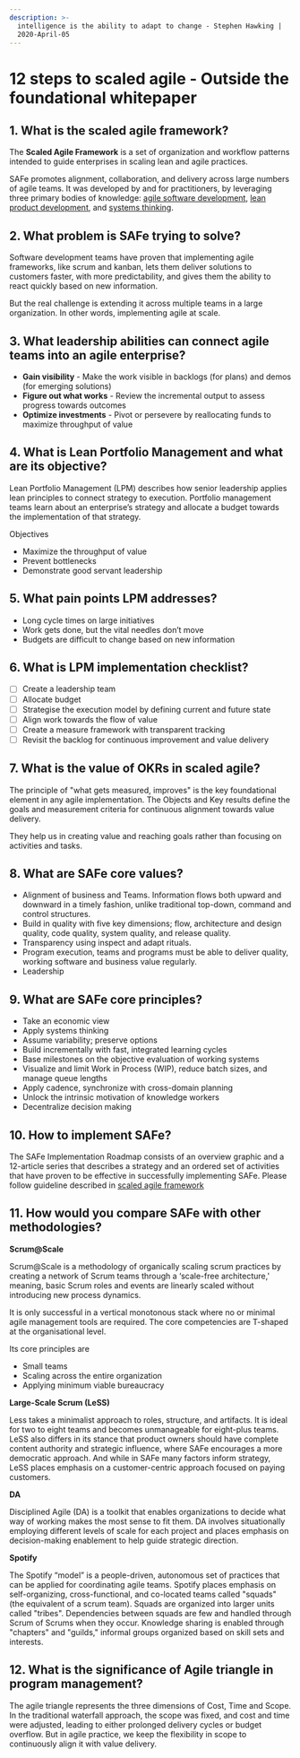 ```yaml
---
description: >-
  intelligence is the ability to adapt to change - Stephen Hawking |
  2020-April-05
---
```


# 12 steps to scaled agile - Outside the foundational whitepaper

## 1. What is the scaled agile framework?

The **Scaled Agile Framework** is a set of organization and workflow patterns intended to guide enterprises in scaling lean and agile practices.

SAFe promotes alignment, collaboration, and delivery across large numbers of agile teams. It was developed by and for practitioners, by leveraging three primary bodies of knowledge: [agile software development](https://en.wikipedia.org/wiki/Agile_software_development), [lean product development](https://en.wikipedia.org/wiki/Lean_product_development), and [systems thinking](https://en.wikipedia.org/wiki/Systems_thinking).

## 2. What problem is SAFe trying to solve?

Software development teams have proven that implementing agile frameworks, like scrum and kanban, lets them deliver solutions to customers faster, with more predictability, and gives them the ability to react quickly based on new information.

But the real challenge is extending it across multiple teams in a large organization. In other words, implementing agile at scale.

## 3. What leadership abilities can connect agile teams into an agile enterprise?

* **Gain visibility** - Make the work visible in backlogs \(for plans\) and demos \(for emerging solutions\)
* **Figure out what works** - Review the incremental output to assess progress towards outcomes
* **Optimize investments** - Pivot or persevere by reallocating funds to maximize throughput of value

## 4. What is Lean Portfolio Management and what are its objective?

Lean Portfolio Management \(LPM\) describes how senior leadership applies lean principles to connect strategy to execution. Portfolio management teams learn about an enterprise’s strategy and allocate a budget towards the implementation of that strategy.

Objectives

* Maximize the throughput of value
* Prevent bottlenecks
* Demonstrate good servant leadership

## 5. What pain points LPM addresses?

* Long cycle times on large initiatives
* Work gets done, but the vital needles don’t move
* Budgets are difficult to change based on new information

## 6. What is LPM implementation checklist?

* [ ] Create a leadership team
* [ ] Allocate budget
* [ ] Strategise the execution model by defining current and future state
* [ ] Align work towards the flow of value
* [ ] Create a measure framework with transparent tracking
* [ ] Revisit the backlog for continuous improvement and value delivery

## 7. What is the value of OKRs in scaled agile?

The principle of "what gets measured, improves" is the key foundational element in any agile implementation. The Objects and Key results define the goals and measurement criteria for continuous alignment towards value delivery.

They help us in creating value and reaching goals rather than focusing on activities and tasks.

## 8. What are SAFe core values?

* Alignment of business and Teams. Information flows both upward and downward in a timely fashion, unlike traditional top-down, command and control structures.
* Build in quality with five key dimensions; flow, architecture and design quality, code quality, system quality, and release quality.
* Transparency using inspect and adapt rituals.
* Program execution, teams and programs must be able to deliver quality, working software and business value regularly.
* Leadership

## 9. What are SAFe core principles?

* Take an economic view
* Apply systems thinking
* Assume variability; preserve options
* Build incrementally with fast, integrated learning cycles
* Base milestones on the objective evaluation of working systems
* Visualize and limit Work in Process \(WIP\), reduce batch sizes, and manage queue lengths
* Apply cadence, synchronize with cross-domain planning
* Unlock the intrinsic motivation of knowledge workers
* Decentralize decision making

## 10. How to implement SAFe?

The SAFe Implementation Roadmap consists of an overview graphic and a 12-article series that describes a strategy and an ordered set of activities that have proven to be effective in successfully implementing SAFe. Please follow guideline described in [scaled agile framework](https://www.scaledagileframework.com/implementation-roadmap/)

## 11. How would you compare SAFe with other methodologies?

**Scrum@Scale**

Scrum@Scale is a methodology of organically scaling scrum practices by creating a network of Scrum teams through a ‘scale-free architecture,' meaning, basic Scrum roles and events are linearly scaled without introducing new process dynamics.

It is only successful in a vertical monotonous stack where no or minimal agile management tools are required. The core competencies are T-shaped at the organisational level.

Its core principles are

* Small teams
* Scaling across the entire organization
* Applying minimum viable bureaucracy

**Large-Scale Scrum \(LeSS\)**

Less takes a minimalist approach to roles, structure, and artifacts. It is ideal for two to eight teams and becomes unmanageable for eight-plus teams. LeSS also differs in its stance that product owners should have complete content authority and strategic influence, where SAFe encourages a more democratic approach. And while in SAFe many factors inform strategy, LeSS places emphasis on a customer-centric approach focused on paying customers.

**DA**

Disciplined Agile \(DA\) is a toolkit that enables organizations to decide what way of working makes the most sense to fit them. DA involves situationally employing different levels of scale for each project and places emphasis on decision-making enablement to help guide strategic direction.

**Spotify**

The Spotify “model” is a people-driven, autonomous set of practices that can be applied for coordinating agile teams. Spotify places emphasis on self-organizing, cross-functional, and co-located teams called "squads" \(the equivalent of a scrum team\). Squads are organized into larger units called "tribes". Dependencies between squads are few and handled through Scrum of Scrums when they occur. Knowledge sharing is enabled through "chapters" and "guilds," informal groups organized based on skill sets and interests.

## 12. What is the significance of Agile triangle in program management?

The agile triangle represents the three dimensions of Cost, Time and Scope. In the traditional waterfall approach, the scope was fixed, and cost and time were adjusted, leading to either prolonged delivery cycles or budget overflow. But in agile practice, we keep the flexibility in scope to continuously align it with value delivery.





 

